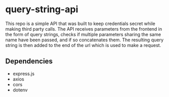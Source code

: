 # query-string-api

This repo is a simple API that was built to keep credentials secret while making third party calls. The API receives parameters from the frontend in the form of query strings, checks if multiple parameters sharing the same name have been passed, and if so concatenates them. The resulting query string is then added to the end of the url which is used to make a request.

## Dependencies
- express.js
- axios
- cors
- dotenv